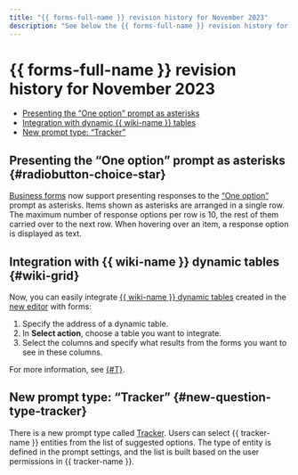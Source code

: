 ```yaml
---
title: "{{ forms-full-name }} revision history for November 2023"
description: "See below the {{ forms-full-name }} revision history for November 2023."
---
```


# {{ forms-full-name }} revision history for November 2023

* [Presenting the <q>One option</q> prompt as asterisks](#radiobutton-choice-star)
* [Integration with dynamic {{ wiki-name }} tables](#wiki-grid)
* [New prompt type: <q>Tracker</q>](#new-question-type-tracker)

## Presenting the <q>One option</q> prompt as asterisks {#radiobutton-choice-star}

[Business forms](../forms-for-org.md) now support presenting responses to the [<q>One option</q>](../blocks-ref/radiobutton.md) prompt as asterisks. Items shown as asterisks are arranged in a single row. The maximum number of response options per row is 10, the rest of them carried over to the next row. When hovering over an item, a response option is displayed as text.

## Integration with {{ wiki-name }} dynamic tables {#wiki-grid}

Now, you can easily integrate [{{ wiki-name }} dynamic tables](../../wiki/create-grid.md) created in the [new editor](../../wiki/new-editor.md) with forms:

1. Specify the address of a dynamic table.
1. In **Select action**, choose a table you want to integrate.
1. Select the columns and specify what results from the forms you want to see in these columns.

For more information, see [{#T}](../send-wiki.md#grid).

## New prompt type: <q>Tracker</q> {#new-question-type-tracker}

There is a new prompt type called [Tracker](../blocks-ref/tracker.md). Users can select {{ tracker-name }} entities from the list of suggested options. The type of entity is defined in the prompt settings, and the list is built based on the user permissions in {{ tracker-name }}.